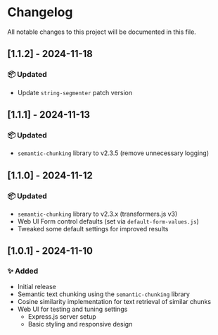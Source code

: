 # Changelog

All notable changes to this project will be documented in this file.

## [1.1.2] - 2024-11-18
### 📦 Updated
- Update `string-segmenter` patch version

## [1.1.1] - 2024-11-13
### 📦 Updated
- `semantic-chunking` library to v2.3.5 (remove unnecessary logging)

## [1.1.0] - 2024-11-12
### 📦 Updated
- `semantic-chunking` library to v2.3.x (transformers.js v3)
- Web UI Form control defaults (set via `default-form-values.js`)
- Tweaked some default settings for improved results


## [1.0.1] - 2024-11-10
### ✨ Added
- Initial release
- Semantic text chunking using the `semantic-chunking` library
- Cosine similarity implementation for text retrieval of similar chunks
- Web UI for testing and tuning settings
  - Express.js server setup
  - Basic styling and responsive design
